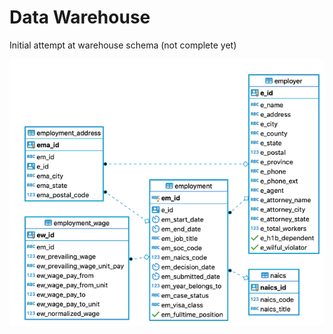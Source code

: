 # Data Warehouse

Initial attempt at warehouse schema (not complete yet)

![Initial schema layout](lca_program_schema.png)
